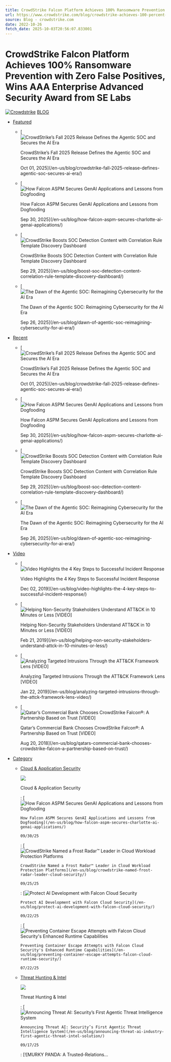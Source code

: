 ```yaml
---
title: CrowdStrike Falcon Platform Achieves 100% Ransomware Prevention with Zero False Positives, Wins AAA Enterprise Advanced Security Award from SE Labs
url: https://www.crowdstrike.com/blog/crowdstrike-achieves-100-percent-ransomware-prevention-se-labs-edr-test/
source: Blog - crowdstrike.com
date: 2022-10-26
fetch_date: 2025-10-03T20:56:07.833001
---
```


# CrowdStrike Falcon Platform Achieves 100% Ransomware Prevention with Zero False Positives, Wins AAA Enterprise Advanced Security Award from SE Labs

[![Crowdstrike](/content/experience-fragments/crowdstrike-www/locale-sites/us/en-us/site/blogs/header/header/master/_jcr_content/root/responsivegrid/header/navigation/logo.coreimg.svg/1758798592626/redlogocs.svg)](https://www.crowdstrike.com/en-us)
[BLOG](/en-us/blog/ "BLOG")

* [Featured](/en-us/blog/featured-articles/)
  + [![CrowdStrike’s Fall 2025 Release Defines the Agentic SOC and Secures the AI Era](https://assets.crowdstrike.com/is/image/crowdstrikeinc/Blog-Fall-2025-Release-main-image?wid=1060&hei=698&fmt=png-alpha&qlt=95,0&resMode=sharp2&op_usm=3.0,0.3,2,0)

    CrowdStrike’s Fall 2025 Release Defines the Agentic SOC and Secures the AI Era

    Oct 01, 2025](/en-us/blog/crowdstrike-fall-2025-release-defines-agentic-soc-secures-ai-era/)
  + [![How Falcon ASPM Secures GenAI Applications and Lessons from Dogfooding](https://assets.crowdstrike.com/is/image/crowdstrikeinc/Blog-SecuringGenAI?wid=1060&hei=698&fmt=png-alpha&qlt=95,0&resMode=sharp2&op_usm=3.0,0.3,2,0)

    How Falcon ASPM Secures GenAI Applications and Lessons from Dogfooding

    Sep 30, 2025](/en-us/blog/how-falcon-aspm-secures-charlotte-ai-genai-applications/)
  + [![CrowdStrike Boosts SOC Detection Content with Correlation Rule Template Discovery Dashboard](https://assets.crowdstrike.com/is/image/crowdstrikeinc/Blog-SOC-Detection?wid=1060&hei=698&fmt=png-alpha&qlt=95,0&resMode=sharp2&op_usm=3.0,0.3,2,0)

    CrowdStrike Boosts SOC Detection Content with Correlation Rule Template Discovery Dashboard

    Sep 29, 2025](/en-us/blog/boost-soc-detection-content-correlation-rule-template-discovery-dashboard/)
  + [![The Dawn of the Agentic SOC: Reimagining Cybersecurity for the AI Era](https://assets.crowdstrike.com/is/image/crowdstrikeinc/Blog-FalConRecap-GK?wid=2048&hei=1349&fmt=png-alpha&qlt=95,0&resMode=sharp2&op_usm=3.0,0.3,2,0)

    The Dawn of the Agentic SOC: Reimagining Cybersecurity for the AI Era

    Sep 26, 2025](/en-us/blog/dawn-of-agentic-soc-reimagining-cybersecurity-for-ai-era/)
* [Recent](/en-us/blog/recent-articles/)
  + [![CrowdStrike’s Fall 2025 Release Defines the Agentic SOC and Secures the AI Era](https://assets.crowdstrike.com/is/image/crowdstrikeinc/Blog-Fall-2025-Release-main-image?wid=1060&hei=698&fmt=png-alpha&qlt=95,0&resMode=sharp2&op_usm=3.0,0.3,2,0)

    CrowdStrike’s Fall 2025 Release Defines the Agentic SOC and Secures the AI Era

    Oct 01, 2025](/en-us/blog/crowdstrike-fall-2025-release-defines-agentic-soc-secures-ai-era/)
  + [![How Falcon ASPM Secures GenAI Applications and Lessons from Dogfooding](https://assets.crowdstrike.com/is/image/crowdstrikeinc/Blog-SecuringGenAI?wid=1060&hei=698&fmt=png-alpha&qlt=95,0&resMode=sharp2&op_usm=3.0,0.3,2,0)

    How Falcon ASPM Secures GenAI Applications and Lessons from Dogfooding

    Sep 30, 2025](/en-us/blog/how-falcon-aspm-secures-charlotte-ai-genai-applications/)
  + [![CrowdStrike Boosts SOC Detection Content with Correlation Rule Template Discovery Dashboard](https://assets.crowdstrike.com/is/image/crowdstrikeinc/Blog-SOC-Detection?wid=1060&hei=698&fmt=png-alpha&qlt=95,0&resMode=sharp2&op_usm=3.0,0.3,2,0)

    CrowdStrike Boosts SOC Detection Content with Correlation Rule Template Discovery Dashboard

    Sep 29, 2025](/en-us/blog/boost-soc-detection-content-correlation-rule-template-discovery-dashboard/)
  + [![The Dawn of the Agentic SOC: Reimagining Cybersecurity for the AI Era](https://assets.crowdstrike.com/is/image/crowdstrikeinc/Blog-FalConRecap-GK?wid=2048&hei=1349&fmt=png-alpha&qlt=95,0&resMode=sharp2&op_usm=3.0,0.3,2,0)

    The Dawn of the Agentic SOC: Reimagining Cybersecurity for the AI Era

    Sep 26, 2025](/en-us/blog/dawn-of-agentic-soc-reimagining-cybersecurity-for-ai-era/)
* [Video](/en-us/blog/videos/)
  + [![Video Highlights the 4 Key Steps to Successful Incident Response](https://assets.crowdstrike.com/is/image/crowdstrikeinc/IR-Video-Blog-1?wid=530&hei=349&fmt=png-alpha&qlt=95,0&resMode=sharp2&op_usm=3.0,0.3,2,0)

    Video Highlights the 4 Key Steps to Successful Incident Response

    Dec 02, 2019](/en-us/blog/video-highlights-the-4-key-steps-to-successful-incident-response/)
  + [![Helping Non-Security Stakeholders Understand ATT&CK in 10 Minutes or Less [VIDEO]](https://assets.crowdstrike.com/is/image/crowdstrikeinc/video-ATTCK2-1?wid=530&hei=349&fmt=png-alpha&qlt=95,0&resMode=sharp2&op_usm=3.0,0.3,2,0)

    Helping Non-Security Stakeholders Understand ATT&CK in 10 Minutes or Less [VIDEO]

    Feb 21, 2019](/en-us/blog/helping-non-security-stakeholders-understand-attck-in-10-minutes-or-less/)
  + [![Analyzing Targeted Intrusions Through the ATT&CK Framework Lens [VIDEO]](https://assets.crowdstrike.com/is/image/crowdstrikeinc/video-ATTCK2-1?wid=530&hei=349&fmt=png-alpha&qlt=95,0&resMode=sharp2&op_usm=3.0,0.3,2,0)

    Analyzing Targeted Intrusions Through the ATT&CK Framework Lens [VIDEO]

    Jan 22, 2019](/en-us/blog/analyzing-targeted-intrusions-through-the-attck-framework-lens-video/)
  + [![Qatar’s Commercial Bank Chooses CrowdStrike Falcon®: A Partnership Based on Trust [VIDEO]](https://assets.crowdstrike.com/is/image/crowdstrikeinc/Edward-Gonam-Qatar-Blog2-1?wid=530&hei=349&fmt=png-alpha&qlt=95,0&resMode=sharp2&op_usm=3.0,0.3,2,0)

    Qatar’s Commercial Bank Chooses CrowdStrike Falcon®: A Partnership Based on Trust [VIDEO]

    Aug 20, 2018](/en-us/blog/qatars-commercial-bank-chooses-crowdstrike-falcon-a-partnership-based-on-trust/)
* [Category](/en-us/blog/categories-overview/)
  + [Cloud & Application Security](/en-us/blog/category.cloud-security/)

    ![](/content/dam/crowdstrike/marketing/en-us/icons/blog/Cloud-Application-Security.svg)

    Cloud & Application Security

    :   [![How Falcon ASPM Secures GenAI Applications and Lessons from Dogfooding](https://assets.crowdstrike.com/is/image/crowdstrikeinc/Blog-SecuringGenAI?wid=1060&hei=698&fmt=png-alpha&qlt=95,0&resMode=sharp2&op_usm=3.0,0.3,2,0)

        How Falcon ASPM Secures GenAI Applications and Lessons from Dogfooding](/en-us/blog/how-falcon-aspm-secures-charlotte-ai-genai-applications/)

        09/30/25
    :   [![CrowdStrike Named a Frost Radar™ Leader in Cloud Workload Protection Platforms](https://assets.crowdstrike.com/is/image/crowdstrikeinc/Blog-FrostRadarCWPP-2025?wid=1060&hei=698&fmt=png-alpha&qlt=95,0&resMode=sharp2&op_usm=3.0,0.3,2,0)

        CrowdStrike Named a Frost Radar™ Leader in Cloud Workload Protection Platforms](/en-us/blog/crowdstrike-named-frost-radar-leader-cloud-security/)

        09/25/25
    :   [![Protect AI Development with Falcon Cloud Security](https://assets.crowdstrike.com/is/image/crowdstrikeinc/Blog-FalconCloudSecurity-AI?wid=1060&hei=698&fmt=png-alpha&qlt=95,0&resMode=sharp2&op_usm=3.0,0.3,2,0)

        Protect AI Development with Falcon Cloud Security](/en-us/blog/protect-ai-development-with-falcon-cloud-security/)

        09/22/25
    :   [![Preventing Container Escape Attempts with Falcon Cloud Security's Enhanced Runtime Capabilities](https://assets.crowdstrike.com/is/image/crowdstrikeinc/Blog-Container-Escape?wid=1060&hei=698&fmt=png-alpha&qlt=95,0&resMode=sharp2&op_usm=3.0,0.3,2,0)

        Preventing Container Escape Attempts with Falcon Cloud Security's Enhanced Runtime Capabilities](/en-us/blog/preventing-container-escape-attempts-falcon-cloud-runtime-security/)

        07/22/25
  + [Threat Hunting & Intel](/en-us/blog/category.counter-adversary-operations/)

    ![](/content/dam/crowdstrike/marketing/en-us/icons/blog/Counter-Adversary-Ops.svg)

    Threat Hunting & Intel

    :   [![Announcing Threat AI: Security’s First Agentic Threat Intelligence System](https://assets.crowdstrike.com/is/image/crowdstrikeinc/Blog-FalCon25-ThreatAI-AgenticThreatIntel-Weds5?wid=1060&hei=698&fmt=png-alpha&qlt=95,0&resMode=sharp2&op_usm=3.0,0.3,2,0)

        Announcing Threat AI: Security’s First Agentic Threat Intelligence System](/en-us/blog/announcing-threat-ai-industry-first-agentic-threat-intel-solution/)

        09/17/25
    :   [![MURKY PANDA: A Trusted-Relations...